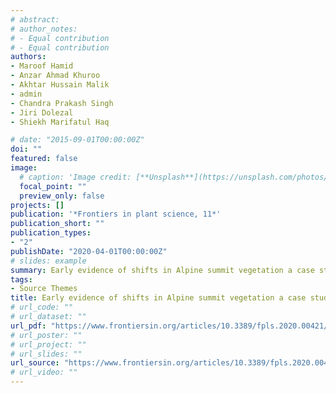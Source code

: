 ```yaml
---
# abstract: 
# author_notes:
# - Equal contribution
# - Equal contribution
authors:
- Maroof Hamid
- Anzar Ahmad Khuroo
- Akhtar Hussain Malik
- admin
- Chandra Prakash Singh 
- Jiri Dolezal
- Shiekh Marifatul Haq

# date: "2015-09-01T00:00:00Z"
doi: ""
featured: false
image:
  # caption: 'Image credit: [**Unsplash**](https://unsplash.com/photos/jdD8gXaTZsc)'
  focal_point: ""
  preview_only: false
projects: []
publication: '*Frontiers in plant science, 11*'
publication_short: ""
publication_types:
- "2"
publishDate: "2020-04-01T00:00:00Z"
# slides: example
summary: Early evidence of shifts in Alpine summit vegetation a case study from Kashmir Himalaya.
tags:
- Source Themes
title: Early evidence of shifts in Alpine summit vegetation a case study from Kashmir Himalaya
# url_code: ""
# url_dataset: ""
url_pdf: "https://www.frontiersin.org/articles/10.3389/fpls.2020.00421/full"
# url_poster: ""
# url_project: ""
# url_slides: ""
url_source: "https://www.frontiersin.org/articles/10.3389/fpls.2020.00421/full"
# url_video: ""
---
```



